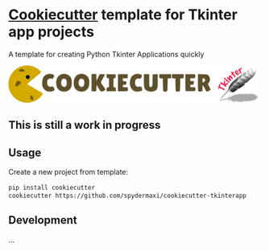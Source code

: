# [Cookiecutter][cookiecutter] template for Tkinter app projects
A template for creating Python Tkinter Applications quickly

![Cookiecutter](https://github.com/spydermaxi/cookiecutter-tkinterapp/blob/5f47f5e1c2779184bea23f98aae84e2ac6f8e357/logo/cookiecutter-tkinter-app-logo-small.png)

## This is still a work in progress

## Usage

Create a new project from template:

```
pip install cookiecutter
cookiecutter https://github.com/spydermaxi/cookiecutter-tkinterapp
```

## Development

...

[cookiecutter]: https://github.com/cookiecutter/cookiecutter
[pygubu]: https://github.com/alejandroautalan/pygubu
